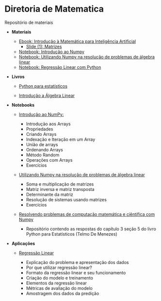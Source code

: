 # Diretoria de Matematica
Repositório de materiais

* **Materiais**

    * [Ebook: Introdução à Matemática para Inteligência Artificial](https://github.com/TailUFPB/DiretoriaMatematica/blob/master/materiais/ebook/TAIL_MAT.pdf)
        * [Slide (1): Matrizes](https://github.com/TailUFPB/DiretoriaMatematica/blob/master/materiais/notebooks/Regress%C3%A3o_linear_com_Python.ipynb)
    * [Notebook: Introdução ao Numpy](colab.research.google.com/github/TailUFPB/DiretoriaMatematica/blob/master/materiais/notebooks/NumPy.ipynb)
    * [Notebook: Utilizando Numpy na resolução de problemas de álgebra linear](colab.research.google.com/github/TailUFPB/DiretoriaMatematica/blob/master/materiais/notebooks/NumpyProblemasAlgebra.ipynb)
    * [Notebook: Regressão Linear com Python](colab.research.google.com/github/TailUFPB/DiretoriaMatematica/blob/master/materiais/notebooks/Regressão_linear_com_Python.ipynb)

* **Livros**

    * [Python para estatísticos](https://tmfilho.github.io/pyestbook/intro.html)

    * [Introdução a Álgebra Linear](http://www.mat.ufpb.br/jorge/arquivos/disciplinas/listas/LivroIAL)

* **Notebooks**
    * [Introdução ao NumPy:](https://github.com/TailUFPB/DiretoriaMatematica/blob/master/materiais/notebooks/NumPy.ipynb)
        
        * Introdução aos Arrays
        * Propriedades        
        * Criando Arrays        
        * Indexação e Iteração em um Array        
        * União de arrays   
        * Ordenando Arrays
        * Método Random
        * Operações com Arrays
        * Exercícios

    * [Utilizando Numpy na resolução de problemas de álgebra linear](https://github.com/TailUFPB/DiretoriaMatematica/blob/master/materiais/notebooks/NumpyProblemasAlgebra.ipynb)
        
        * Soma e multiplicação de matrizes
        * Matriz inversa e matriz transposta
        * Determinante da matriz
        * Resolução de sistemas usando matrizes
        * Exercícios
        
    * [Resolvendo problemas de computação matemática e ciêntífica com Numpy](https://github.com/Manuelfjr/PythonParaEstatisticos/blob/master/ExeChapter_2.ipynb)

        * Repositório contendo as respostas do capítulo 3 seção 5 do livro Python para Estatísticos (Telmo De Menezes)

 * **Aplicações**

    * [Regressão Linear](https://github.com/TailUFPB/DiretoriaMatematica/blob/master/materiais/notebooks/Regress%C3%A3o_linear_com_Python.ipynb)

        * Explicação do problema e apresentação dos dados
        * Por que utilizar regressão linear?
        * Formato da regressão linear e seu funcionamento
        * Criação do modelo e treinamento
        * Elementos da regressão linear
        * Métricas de avaliação do modelo
        * Amostragem dos dados da predição